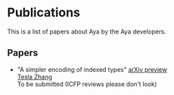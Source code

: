 # Publications

This is a list of papers about Aya by the Aya developers.

## Papers

[Tesla Zhang]: https://personal.psu.edu/yqz5714

+ "A simpler encoding of indexed types" [arXiv preview](https://arxiv.org/submit/3673003/view)<br>
  [Tesla Zhang]<br>
  To be submitted (ICFP reviews please don't look)
